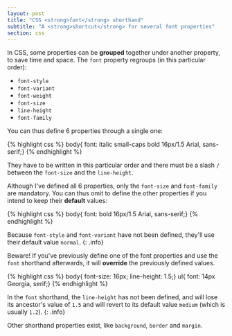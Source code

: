 ```yaml
---
layout: post
title: "CSS <strong>font</strong> shorthand"
subtitle: "A <strong>shortcut</strong> for several font properties"
section: css
---
```


In CSS, some properties can be **grouped** together under another property, to save time and space. The `font` property regroups (in this particular order):

* `font-style`
* `font-variant`
* `font-weight`
* `font-size`
* `line-height`
* `font-family`

You can thus define 6 properties through a single one:

{% highlight css %}
body{ font: italic small-caps bold 16px/1.5 Arial, sans-serif;}
{% endhighlight %}

They have to be written in this particular order and there must be a slash `/` between the `font-size` and the `line-height`.

Although I've defined all 6 properties, only the `font-size` and `font-family` are mandatory. You can thus omit to define the other properties if you intend to keep their **default** values:

{% highlight css %}
body{ font: bold 16px/1.5 Arial, sans-serif;}
{% endhighlight %}

Because `font-style` and `font-variant` have not been defined, they'll use their default value `normal`.
{: .info}

Beware! If you've previously define one of the font properties and use the `font` shorthand afterwards, it will **override** the previously defined values.

{% highlight css %}
body{ font-size: 16px; line-height: 1.5;}
ul{ font: 14px Georgia, serif;}
{% endhighlight %}

In the `font` shorthand, the `line-height` has not been defined, and will lose its ancestor's value of `1.5` and will revert to its default value `medium` (which is usually `1.2`).
{: .info}

Other shorthand properties exist, like `background`, `border` and `margin`.
